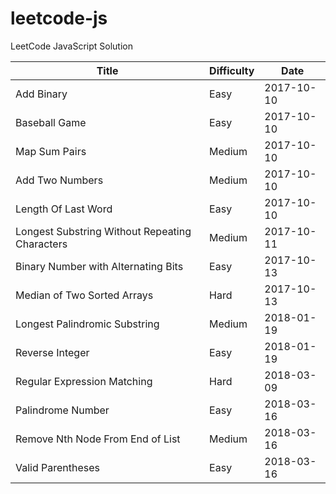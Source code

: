 # leetcode-js

LeetCode JavaScript Solution

| Title | Difficulty | Date |
| ----- | -------- | ---------- |
| Add Binary | Easy | 2017-10-10 |
| Baseball Game | Easy | 2017-10-10 |
| Map Sum Pairs | Medium | 2017-10-10 |
| Add Two Numbers | Medium | 2017-10-10 |
| Length Of Last Word | Easy | 2017-10-10 |
| Longest Substring Without Repeating Characters | Medium | 2017-10-11 |
| Binary Number with Alternating Bits | Easy | 2017-10-13 |
| Median of Two Sorted Arrays | Hard | 2017-10-13 |
| Longest Palindromic Substring | Medium | 2018-01-19 |
| Reverse Integer | Easy | 2018-01-19 |
| Regular Expression Matching | Hard | 2018-03-09 |
| Palindrome Number | Easy | 2018-03-16 |
| Remove Nth Node From End of List | Medium | 2018-03-16 |
| Valid Parentheses | Easy | 2018-03-16 |
